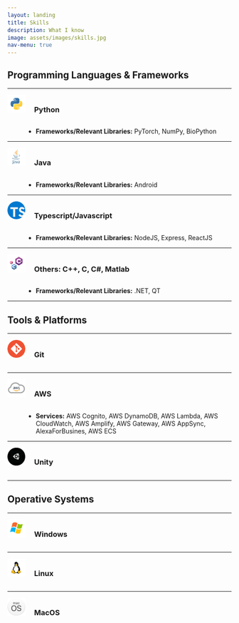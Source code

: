 ```yaml
---
layout: landing
title: Skills
description: What I know
image: assets/images/skills.jpg
nav-menu: true
---
```


<!-- Main -->
<div id="main" class="alt">

<!-- One -->
<section id="one">
	<div class="inner">

<h2>Programming Languages & Frameworks</h2>
	
<!-- Content -->
<dl>
	<hr />
	<img src="assets/images/python.PNG" height= "40" width="40" style="float:left; margin-right: 20px"/>
	<h3 style="display: inline-block" >Python</h3>
	<dd>
		<ul class="alt">
			<li><b>Frameworks/Relevant Libraries:</b> PyTorch, NumPy, BioPython</li>
		</ul>
	</dd>
	<hr />
	<img src="assets/images/java.PNG" height= "40" width="40" style="float:left; margin-right: 20px"/>
	<h3 style="display: inline-block" >Java</h3>
	<dd>
		<ul class="alt">
			<li><b>Frameworks/Relevant Libraries:</b> Android</li>
		</ul>
	</dd>
	<hr />
	<img src="assets/images/typescript.png" height= "40" width="40" style="float:left; margin-right: 20px"/>
	<h3 style="display: inline-block" >Typescript/Javascript</h3>
	<dd>
		<ul class="alt">
			<li><b>Frameworks/Relevant Libraries:</b> NodeJS, Express, ReactJS</li>
		</ul>
	</dd>
	<hr />
	<img src="assets/images/c.PNG" height= "40" width="40" style="float:left; margin-right: 20px"/>
	<h3 style="display: inline-block" >Others: C++, C, C#, Matlab</h3>
	<dd>
		<ul class="alt">
			<li><b>Frameworks/Relevant Libraries:</b> .NET, QT</li>
		</ul>
	</dd>
	<hr />
	
</dl>

<section id="two">
	<div class="inner">

<h2>Tools & Platforms</h2>
	<hr />
	<img src="assets/images/git.png" height= "40" width="40" style="float:left; margin-right: 20px"/>
	<h3 style="display: inline-block" >Git</h3>
	<hr />
	<img src="assets/images/aws.PNG" height= "40" width="40" style="float:left; margin-right: 20px"/>
	<h3 style="display: inline-block" >AWS</h3>
	<dd>
		<ul class="alt">
			<li><b>Services:</b> AWS Cognito, AWS DynamoDB, AWS Lambda, AWS CloudWatch, AWS Amplify, AWS Gateway, AWS AppSync, AlexaForBusines, AWS ECS</li>
		</ul>
	</dd>
	<hr />
	<img src="assets/images/unity.png" height= "40" width="40" style="float:left; margin-right: 20px"/>
	<h3 style="display: inline-block" >Unity</h3>
	<hr />

<section id="Three">
<div class="inner">

<h2>Operative Systems</h2>
	<hr />
	<img src="assets/images/windows.PNG" height= "40" width="40" style="float:left; margin-right: 20px"/>
	<h3 style="display: inline-block" >Windows</h3>
	<hr />
	<img src="assets/images/linux.PNG" height= "40" width="40" style="float:left; margin-right: 20px"/>
	<h3 style="display: inline-block" >Linux</h3>
	<hr />
	<img src="assets/images/macos.png" height= "40" width="40" style="float:left; margin-right: 20px"/>
	<h3 style="display: inline-block" >MacOS</h3>

</div>

